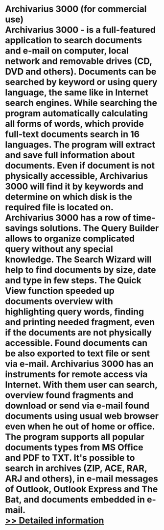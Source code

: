 # Archivarius 3000 (for commercial use)<br />Archivarius 3000 - is a full-featured application to search documents and e-mail on computer, local network and removable drives (CD, DVD and others). Documents can be searched by keyword or using query language, the same like in Internet search engines. While searching the program automatically calculating all forms of words, which provide full-text documents search in 16 languages. The program will extract and save full information about documents. Even if document is not physically accessible, Archivarius 3000 will find it by keywords and determine on which disk is the required file is located on. Archivarius 3000 has a row of time-savings solutions. The Query Builder allows to organize complicated query without any special knowledge. The Search Wizard will help to find documents by size, date and type in few steps. The Quick View function speeded up documents overview with highlighting query words, finding and printing needed fragment, even if the documents are not physically accessible. Found documents can be also exported to text file or sent via e-mail. Archivarius 3000 has an instruments for remote access via Internet. With them user can search, overview found fragments and download or send via e-mail found documents using usual web browser even when he out of home or office. The program supports all popular documents types from MS Office and PDF to TXT. It's possible to search in archives (ZIP, ACE, RAR, ARJ and others), in e-mail messages of Outlook, Outlook Express and The Bat, and documents embedded in e-mail.<br />[>> Detailed information](https://secure.shareit.com/shareit/product.html?productid=300034931&affiliateid=200057808)